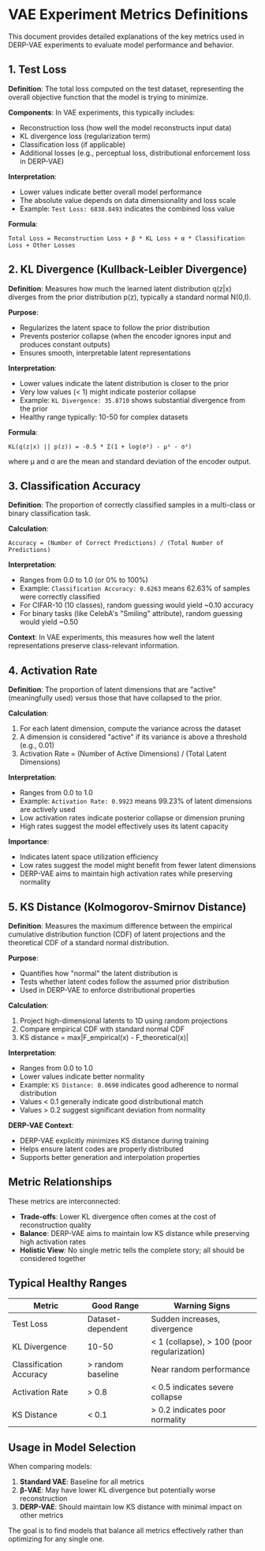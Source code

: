 # VAE Experiment Metrics Definitions

This document provides detailed explanations of the key metrics used in DERP-VAE experiments to evaluate model performance and behavior.

## 1. Test Loss

**Definition**: The total loss computed on the test dataset, representing the overall objective function that the model is trying to minimize.

**Components**: In VAE experiments, this typically includes:
- Reconstruction loss (how well the model reconstructs input data)
- KL divergence loss (regularization term)
- Classification loss (if applicable)
- Additional losses (e.g., perceptual loss, distributional enforcement loss in DERP-VAE)

**Interpretation**: 
- Lower values indicate better overall model performance
- The absolute value depends on data dimensionality and loss scale
- Example: `Test Loss: 6838.8493` indicates the combined loss value

**Formula**: 
```
Total Loss = Reconstruction Loss + β * KL Loss + α * Classification Loss + Other Losses
```

## 2. KL Divergence (Kullback-Leibler Divergence)

**Definition**: Measures how much the learned latent distribution q(z|x) diverges from the prior distribution p(z), typically a standard normal N(0,I).

**Purpose**: 
- Regularizes the latent space to follow the prior distribution
- Prevents posterior collapse (when the encoder ignores input and produces constant outputs)
- Ensures smooth, interpretable latent representations

**Interpretation**:
- Lower values indicate the latent distribution is closer to the prior
- Very low values (< 1) might indicate posterior collapse
- Example: `KL Divergence: 35.8710` shows substantial divergence from the prior
- Healthy range typically: 10-50 for complex datasets

**Formula**:
```
KL(q(z|x) || p(z)) = -0.5 * Σ(1 + log(σ²) - μ² - σ²)
```
where μ and σ are the mean and standard deviation of the encoder output.

## 3. Classification Accuracy

**Definition**: The proportion of correctly classified samples in a multi-class or binary classification task.

**Calculation**: 
```
Accuracy = (Number of Correct Predictions) / (Total Number of Predictions)
```

**Interpretation**:
- Ranges from 0.0 to 1.0 (or 0% to 100%)
- Example: `Classification Accuracy: 0.6263` means 62.63% of samples were correctly classified
- For CIFAR-10 (10 classes), random guessing would yield ~0.10 accuracy
- For binary tasks (like CelebA's "Smiling" attribute), random guessing would yield ~0.50

**Context**: In VAE experiments, this measures how well the latent representations preserve class-relevant information.

## 4. Activation Rate

**Definition**: The proportion of latent dimensions that are "active" (meaningfully used) versus those that have collapsed to the prior.

**Calculation**:
1. For each latent dimension, compute the variance across the dataset
2. A dimension is considered "active" if its variance is above a threshold (e.g., 0.01)
3. Activation Rate = (Number of Active Dimensions) / (Total Latent Dimensions)

**Interpretation**:
- Ranges from 0.0 to 1.0
- Example: `Activation Rate: 0.9923` means 99.23% of latent dimensions are actively used
- Low activation rates indicate posterior collapse or dimension pruning
- High rates suggest the model effectively uses its latent capacity

**Importance**: 
- Indicates latent space utilization efficiency
- Low rates suggest the model might benefit from fewer latent dimensions
- DERP-VAE aims to maintain high activation rates while preserving normality

## 5. KS Distance (Kolmogorov-Smirnov Distance)

**Definition**: Measures the maximum difference between the empirical cumulative distribution function (CDF) of latent projections and the theoretical CDF of a standard normal distribution.

**Purpose**:
- Quantifies how "normal" the latent distribution is
- Tests whether latent codes follow the assumed prior distribution
- Used in DERP-VAE to enforce distributional properties

**Calculation**:
1. Project high-dimensional latents to 1D using random projections
2. Compare empirical CDF with standard normal CDF
3. KS distance = max|F_empirical(x) - F_theoretical(x)|

**Interpretation**:
- Ranges from 0.0 to 1.0
- Lower values indicate better normality
- Example: `KS Distance: 0.0690` indicates good adherence to normal distribution
- Values < 0.1 generally indicate good distributional match
- Values > 0.2 suggest significant deviation from normality

**DERP-VAE Context**:
- DERP-VAE explicitly minimizes KS distance during training
- Helps ensure latent codes are properly distributed
- Supports better generation and interpolation properties

## Metric Relationships

These metrics are interconnected:
- **Trade-offs**: Lower KL divergence often comes at the cost of reconstruction quality
- **Balance**: DERP-VAE aims to maintain low KS distance while preserving high activation rates
- **Holistic View**: No single metric tells the complete story; all should be considered together

## Typical Healthy Ranges

| Metric | Good Range | Warning Signs |
|--------|------------|---------------|
| Test Loss | Dataset-dependent | Sudden increases, divergence |
| KL Divergence | 10-50 | < 1 (collapse), > 100 (poor regularization) |
| Classification Accuracy | > random baseline | Near random performance |
| Activation Rate | > 0.8 | < 0.5 indicates severe collapse |
| KS Distance | < 0.1 | > 0.2 indicates poor normality |

## Usage in Model Selection

When comparing models:
1. **Standard VAE**: Baseline for all metrics
2. **β-VAE**: May have lower KL divergence but potentially worse reconstruction
3. **DERP-VAE**: Should maintain low KS distance with minimal impact on other metrics

The goal is to find models that balance all metrics effectively rather than optimizing for any single one.
